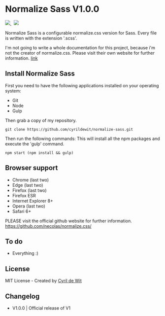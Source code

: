 # Normalize Sass V1.0.0

<a href="https://david-dm.org/cyrildewit/normalize-sass" title="Dependency status">
    <img src="https://david-dm.org/cyrildewit/normalize-sass.svg" />
</a>
&nbsp;
<a href="https://david-dm.org/cyrildewit/normalize-sass#info=devDependencies" title="devDependency status">
    <img src="https://david-dm.org/cyrildewit/normalize-sass/dev-status.svg" />
</a>

Normalize Sass is a configurable normalize.css version for Sass. Every file is written with the extension '.scss'.

I'm not going to write a whole documentation for this project, because i'm not the creator of normalize.css. Please visit their own website for further information.
[link](https://necolas.github.io/normalize.css/ "Website of normalize.css")

## Install Normalize Sass

First you need to have the following applications installed on your operating system:
- Git
- Node
- Gulp

Then grab a copy of my repository.

```Batchfile
git clone https://github.com/cyrildewit/normalize-sass.git
```

Then run the following commands:
This will install all the npm packages and execute the 'gulp' command.

```Batchfile
npm start (npm install && gulp)
```


## Browser support
- Chrome (last two)
- Edge (last two)
- Firefox (last two)
- Firefox ESR
- Internet Explorer 8+
- Opera (last two)
- Safari 6+

PLEASE visit the official github website for further information.
https://github.com/necolas/normalize.css/

## To do

- Everything :)

## License

MIT License - Created by [Cyril de Wit](https://github.com/cyrildewit "Github profile page of Cyril de Wit")

## Changelog

* V1.0.0 | Official release of V1
